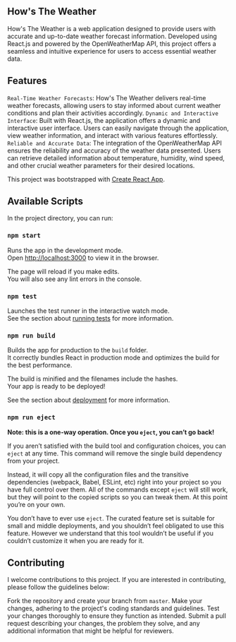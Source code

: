 ## How's The Weather
How's The Weather is a web application designed to provide users with accurate and up-to-date weather forecast information. Developed using React.js and powered by the OpenWeatherMap API, this project offers a seamless and intuitive experience for users to access essential weather data.

## Features
`Real-Time Weather Forecasts`: How's The Weather delivers real-time weather forecasts, allowing users to stay informed about current weather conditions and plan their activities accordingly.
`Dynamic and Interactive Interface`: Built with React.js, the application offers a dynamic and interactive user interface. Users can easily navigate through the application, view weather information, and interact with various features effortlessly.
`Reliable and Accurate Data`: The integration of the OpenWeatherMap API ensures the reliability and accuracy of the weather data presented. Users can retrieve detailed information about temperature, humidity, wind speed, and other crucial weather parameters for their desired locations.


This project was bootstrapped with [Create React App](https://github.com/facebook/create-react-app).

## Available Scripts

In the project directory, you can run:

### `npm start`

Runs the app in the development mode.<br />
Open [http://localhost:3000](http://localhost:3000) to view it in the browser.

The page will reload if you make edits.<br />
You will also see any lint errors in the console.

### `npm test`

Launches the test runner in the interactive watch mode.<br />
See the section about [running tests](https://facebook.github.io/create-react-app/docs/running-tests) for more information.

### `npm run build`

Builds the app for production to the `build` folder.<br />
It correctly bundles React in production mode and optimizes the build for the best performance.

The build is minified and the filenames include the hashes.<br />
Your app is ready to be deployed!

See the section about [deployment](https://facebook.github.io/create-react-app/docs/deployment) for more information.

### `npm run eject`

**Note: this is a one-way operation. Once you `eject`, you can’t go back!**

If you aren’t satisfied with the build tool and configuration choices, you can `eject` at any time. This command will remove the single build dependency from your project.

Instead, it will copy all the configuration files and the transitive dependencies (webpack, Babel, ESLint, etc) right into your project so you have full control over them. All of the commands except `eject` will still work, but they will point to the copied scripts so you can tweak them. At this point you’re on your own.

You don’t have to ever use `eject`. The curated feature set is suitable for small and middle deployments, and you shouldn’t feel obligated to use this feature. However we understand that this tool wouldn’t be useful if you couldn’t customize it when you are ready for it.

## Contributing
I welcome contributions to this project. If you are interested in contributing, please follow the guidelines below:

Fork the repository and create your branch from `master`.
Make your changes, adhering to the project's coding standards and guidelines.
Test your changes thoroughly to ensure they function as intended.
Submit a pull request describing your changes, the problem they solve, and any additional information that might be helpful for reviewers.
